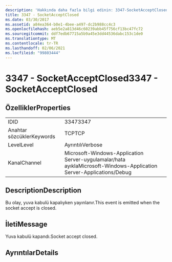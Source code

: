 ```yaml
---
description: 'Hakkında daha fazla bilgi edinin: 3347-SocketAcceptClosed'
title: 3347 - SocketAcceptClosed
ms.date: 03/30/2017
ms.assetid: a84ea364-b0e1-4bee-a497-dc2b988cc4c3
ms.openlocfilehash: aeb5e2a813d46c60239abb45f756cf13bc47fc72
ms.sourcegitcommit: ddf7edb67715a5b9a45e3dd44536dabc153c1de0
ms.translationtype: MT
ms.contentlocale: tr-TR
ms.lasthandoff: 02/06/2021
ms.locfileid: "99803444"
---
```

# <a name="3347---socketacceptclosed"></a><span data-ttu-id="fcae7-103">3347 - SocketAcceptClosed</span><span class="sxs-lookup"><span data-stu-id="fcae7-103">3347 - SocketAcceptClosed</span></span>

## <a name="properties"></a><span data-ttu-id="fcae7-104">Özellikler</span><span class="sxs-lookup"><span data-stu-id="fcae7-104">Properties</span></span>  
  
|||  
|-|-|  
|<span data-ttu-id="fcae7-105">ID</span><span class="sxs-lookup"><span data-stu-id="fcae7-105">ID</span></span>|<span data-ttu-id="fcae7-106">3347</span><span class="sxs-lookup"><span data-stu-id="fcae7-106">3347</span></span>|  
|<span data-ttu-id="fcae7-107">Anahtar sözcükler</span><span class="sxs-lookup"><span data-stu-id="fcae7-107">Keywords</span></span>|<span data-ttu-id="fcae7-108">TCP</span><span class="sxs-lookup"><span data-stu-id="fcae7-108">TCP</span></span>|  
|<span data-ttu-id="fcae7-109">Level</span><span class="sxs-lookup"><span data-stu-id="fcae7-109">Level</span></span>|<span data-ttu-id="fcae7-110">Ayrıntılı</span><span class="sxs-lookup"><span data-stu-id="fcae7-110">Verbose</span></span>|  
|<span data-ttu-id="fcae7-111">Kanal</span><span class="sxs-lookup"><span data-stu-id="fcae7-111">Channel</span></span>|<span data-ttu-id="fcae7-112">Microsoft-Windows-Application Server-uygulamalar/hata ayıkla</span><span class="sxs-lookup"><span data-stu-id="fcae7-112">Microsoft-Windows-Application Server-Applications/Debug</span></span>|  
  
## <a name="description"></a><span data-ttu-id="fcae7-113">Description</span><span class="sxs-lookup"><span data-stu-id="fcae7-113">Description</span></span>  

 <span data-ttu-id="fcae7-114">Bu olay, yuva kabulü kapalıyken yayınlanır.</span><span class="sxs-lookup"><span data-stu-id="fcae7-114">This event is emitted when the socket accept is closed.</span></span>  
  
## <a name="message"></a><span data-ttu-id="fcae7-115">İleti</span><span class="sxs-lookup"><span data-stu-id="fcae7-115">Message</span></span>  

 <span data-ttu-id="fcae7-116">Yuva kabulü kapandı.</span><span class="sxs-lookup"><span data-stu-id="fcae7-116">Socket accept closed.</span></span>  
  
## <a name="details"></a><span data-ttu-id="fcae7-117">Ayrıntılar</span><span class="sxs-lookup"><span data-stu-id="fcae7-117">Details</span></span>

